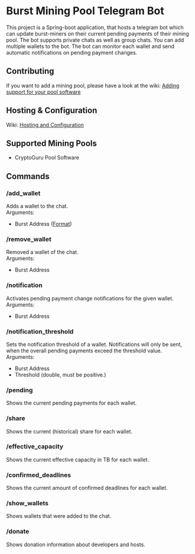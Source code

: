 # Burst Mining Pool Telegram Bot
This project is a Spring-boot application, that hosts a telegram bot 
which can update burst-miners on their current pending payments of their mining pool.
The bot supports private chats as well as group chats. You can add multiple wallets
to the bot. The bot can monitor each wallet and send automatic notifications on pending
payment changes.

## Contributing
If you want to add a mining pool, please have a look at the wiki: 
[Adding support for your pool software](https://github.com/enoy19/burst-mining-pool-bot/wiki/Adding-support-for-your-pool-software)

## Hosting & Configuration
Wiki: [Hosting and Configuration](https://github.com/enoy19/burst-mining-pool-bot/wiki/Hosting-and-Configuration)

## Supported Mining Pools
 * CryptoGuru Pool Software
 
## Commands
### /add_wallet
Adds a wallet to the chat.\
Arguments:
 * Burst Address ([Format](https://burstwiki.org/wiki/RS_Address_Format))

### /remove_wallet
Removed a wallet of the chat.\
Arguments:
 * Burst Address 

### /notification
Activates pending payment change notifications for the given wallet.\
Arguments:
 * Burst Address
### /notification_threshold
Sets the notification threshold of a wallet. Notifications will only be sent,
when the overall pending payments exceed the threshold value.\
Arguments:
 * Burst Address
 * Threshold (double, must be positive.)
### /pending
Shows the current pending payments for each wallet.

### /share
Shows the current (historical) share for each wallet.

### /effective_capacity
Shows the current effective capacity in TB for each wallet.

### /confirmed_deadlines
Shows the current amount of confirmed deadlines for each wallet.

### /show_wallets
Shows wallets that were added to the chat.

### /donate
Shows donation information about developers and hosts.
